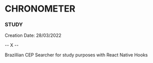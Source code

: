 # CHRONOMETER
### STUDY

Creation Date: 28/03/2022

-- X --

Brazillian CEP Searcher for study purposes with React Native Hooks
